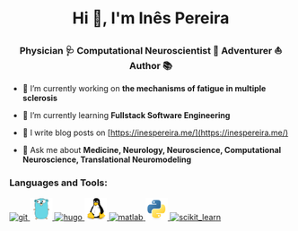 <h1 align="center">Hi 👋, I'm Inês Pereira</h1>
<h3 align="center">Physician 🩺 Computational Neuroscientist 🧠 Adventurer ⛵️ Author 📚</h3>

<!-- <p align="left"> <img src="https://komarev.com/ghpvc/?username=inezpereira&label=Profile%20views&color=0e75b6&style=flat" alt="inezpereira" /> </p> -->

<!-- <p align="left"> <a href="https://github.com/ryo-ma/github-profile-trophy"><img src="https://github-profile-trophy.vercel.app/?username=inezpereira" alt="inezpereira" /></a> </p> -->

<!-- <p align="left"> <a href="https://twitter.com/nespereira_" target="blank"><img src="https://img.shields.io/twitter/follow/nespereira_?logo=twitter&style=for-the-badge" alt="nespereira_" /></a> </p> -->

<!-- Profile picture on the right -->
<!-- <img align="right" alt="Inês Pereira" width="200" src="https://your-image-link-here.jpg" /> -->

- 🔭 I’m currently working on **the mechanisms of fatigue in multiple sclerosis**

- 🌱 I’m currently learning **Fullstack Software Engineering**

- 📝 I write blog posts on [https://inespereira.me/](https://inespereira.me/)

- 🧠 Ask me about **Medicine, Neurology, Neuroscience, Computational Neuroscience, Translational Neuromodeling**

<!-- <h3 align="left">Connect with me:</h3>
<p align="left">
<a href="https://x.com/nespereira_" target="blank"><img align="center" src="https://raw.githubusercontent.com/rahuldkjain/github-profile-readme-generator/master/src/images/icons/Social/twitter.svg" alt="nespereira_" height="30" width="40" /></a>
</p> -->

<h3 align="left">Languages and Tools:</h3>
<p align="left"> <a href="https://git-scm.com/" target="_blank" rel="noreferrer"> <img src="https://www.vectorlogo.zone/logos/git-scm/git-scm-icon.svg" alt="git" width="40" height="40"/> </a> <a href="https://golang.org" target="_blank" rel="noreferrer"> <img src="https://raw.githubusercontent.com/devicons/devicon/master/icons/go/go-original.svg" alt="go" width="40" height="40"/> </a> <a href="https://gohugo.io/" target="_blank" rel="noreferrer"> <img src="https://api.iconify.design/logos-hugo.svg" alt="hugo" width="40" height="40"/> </a> <a href="https://www.linux.org/" target="_blank" rel="noreferrer"> <img src="https://raw.githubusercontent.com/devicons/devicon/master/icons/linux/linux-original.svg" alt="linux" width="40" height="40"/> </a> <a href="https://www.mathworks.com/" target="_blank" rel="noreferrer"> <img src="https://upload.wikimedia.org/wikipedia/commons/2/21/Matlab_Logo.png" alt="matlab" width="40" height="40"/> </a> <a href="https://www.python.org" target="_blank" rel="noreferrer"> <img src="https://raw.githubusercontent.com/devicons/devicon/master/icons/python/python-original.svg" alt="python" width="40" height="40"/> </a> <a href="https://scikit-learn.org/" target="_blank" rel="noreferrer"> <img src="https://upload.wikimedia.org/wikipedia/commons/0/05/Scikit_learn_logo_small.svg" alt="scikit_learn" width="40" height="40"/> </a> </p>

<!-- <p><img align="left" src="https://github-readme-stats.vercel.app/api/top-langs?username=inezpereira&show_icons=true&locale=en&layout=compact" alt="inezpereira" /></p> -->

<!-- <p>&nbsp;<img align="center" src="https://github-readme-stats.vercel.app/api?username=inezpereira&show_icons=true&locale=en" alt="inezpereira" /></p> -->

<!-- <p><img align="center" src="https://github-readme-streak-stats.herokuapp.com/?user=inezpereira&" alt="inezpereira" /></p> -->
